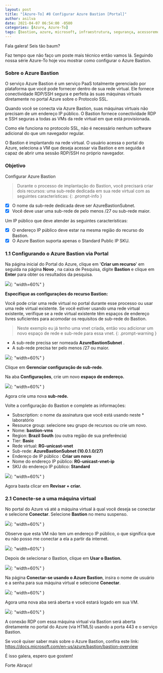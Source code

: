 ```yaml
---
layout: post
title: "[Azure-To] #8 Configurar Azure Bastion [Portal]"
author: asilva
date: 2021-04-07 06:54:00 -0500
categories: [Azure, Azure-To]
tags: [bastion, azure, microsoft, infraestrutura, segurança, acessoremoto, paas]
---
```


Fala galera! Seis tão baum?

Faz tempo que não faço um poste mais técnico então vamos lá. Seguindo nossa série Azure-To hoje vou mostrar como configurar o Azure Bastion.

### **Sobre o Azure Bastion**

O serviço Azure Bastion é um serviço PaaS totalmente gerenciado por plataforma que você pode fornecer dentro de sua rede virtual. Ele fornece conectividade RDP/SSH segura e perfeita às suas máquinas virtuais diretamente no portal Azure sobre o Protocolo SSL.

Quando você se conecta via Azure Bastion, suas máquinas virtuais não precisam de um endereço IP público. O Bastion fornece conectividade RDP e SSH seguras a todas as VMs da rede virtual em que está provisionada.

Como ele funciona no protocolo SSL, não é necessário nenhum software adicional do que um navegador regular.

O Bastion é implantando na rede virtual. O usuário acessa o portal do Azure, seleciona a VM que deseja acessar via Bastion e em seguida é capaz de abrir uma sessão RDP/SSH no próprio navegador.

### **Objetivo**

Configurar Azure Bastion

>Durante o processo de implantação do Bastion, você precisará criar dois recursos: uma sub-rede dedicada em sua rede virtual com as seguintes características:
{: .prompt-info }

- [X] O nome da sub-rede dedicada deve ser AzureBastionSubnet.
- [X] Você deve usar uma sub-rede de pelo menos /27 ou sub-rede maior.

Um IP público que deve atender às seguintes características:

- [X] O endereço IP público deve estar na mesma região do recurso do Bastion.
- [X] O Azure Bastion suporta apenas o Standard Public IP SKU.

### **1.1 Configurando o Azure Bastion via Portal**

Na página inicial do Portal do Azure, clique em '**Criar um recurso**' em seguida na página **Novo** , na caixa de Pesquisa, digite **Bastion** e clique em **Enter** para obter os resultados da pesquisa.

![](/assets/img/04/bastion1.jpg){: "width=60%" }

**Especifique as configurações do recurso Bastion:**

Você pode criar uma rede virtual no portal durante esse processo ou usar uma rede virtual existente. Se você estiver usando uma rede virtual existente, verifique se a rede virtual existente têm espaços de endereço livres suficientes para acomodar os requisitos de sub-rede do Bastion.

>Neste exemplo eu já tenho uma vnet criada, então vou adicionar um novo espaço de rede e sub-rede para essa vnet.
{: .prompt-warning }

* A sub-rede precisa ser nomeada **AzureBastionSubnet** .
* A sub-rede precisa ter pelo menos /27 ou maior.

![](/assets/img/04/bastion2.png){: "width=60%" }

Clique em **Gerenciar configuração de sub-rede**.

Na aba **Configurações**, crie um novo **espaço de endereço.**

![](/assets/img/04/bastion3.jpg){: "width=60%" }

Agora crie uma nova **sub-rede.**

Volte a configuração do Bastion e complete as informações:

* Subscription: o nome da assinatura que você está usando neste * laboratório
* Resource group: selecione seu grupo de recursos ou crie um novo.
* Nome: **bastion-vms**
* Region: **Brazil South** (ou outra região de sua preferência)
* Tier: **Basic**
* Rede virtual: **RG-unicast-vnet**
* Sub-rede: **AzureBastionSubnet (10.0.1.0/27)**
* Endereço de IP público : **Criar um novo**
* Nome do endereço IP público: **RG-unicast-vnet-ip**
* SKU do endereço IP público: **Standard**

![](/assets/img/04/bastion4.jpg){: "width=60%" }

Agora basta clicar em **Revisar + criar.**

### **2.1 Conecte-se a uma máquina virtual**

No portal do Azure vá até a máquina virtual à qual você deseja se conectar e selecione **Conectar**. Selecione **Bastion** no menu suspenso.

![](/assets/img/04/bastion5.png){: "width=60%" }

Observe que esta VM não tem um endereço IP público, o que significa que eu não posso me conectar a ela a partir da internet.

![](/assets/img/04/bastion6.png){: "width=60%" }

Depois de selecionar o Bastion, clique em **Usar o Bastion.**

![](/assets/img/04/bastion7.jpg){: "width=60%" }

Na página **Conectar-se usando o Azure Bastion**, insira o nome de usuário e a senha para sua máquina virtual e selecione **Conectar**.

![](/assets/img/04/bastion8.jpg){: "width=60%" }

Agora uma nova aba será aberta e você estará logado em sua VM.

![](/assets/img/04/bastion10.jpg){: "width=60%" }

A conexão RDP com essa máquina virtual via Bastion será aberta diretamente no portal do Azure (via HTML5) usando a porta 443 e o serviço Bastion.

Se você quiser saber mais sobre o Azure Bastion, confira este link: <https://docs.microsoft.com/en-us/azure/bastion/bastion-overview>

É isso galera, espero que gostem!

Forte Abraço!